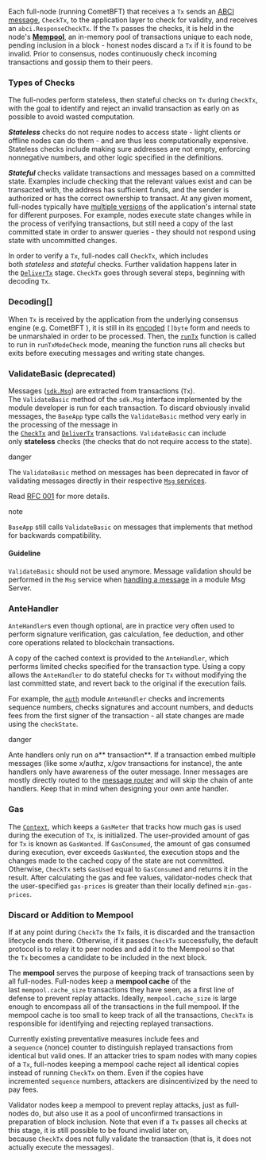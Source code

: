 Each full-node (running CometBFT) that receives a `Tx` sends an [ABCI message](https://docs.cometbft.com/v0.37/spec/p2p/messages/), `CheckTx`, to the application layer to check for validity, and receives an `abci.ResponseCheckTx`. If the `Tx` passes the checks, it is held in the node's [**Mempool**](https://docs.cometbft.com/v0.37/spec/p2p/messages/mempool/), an in-memory pool of transactions unique to each node, pending inclusion in a block - honest nodes discard a `Tx` if it is found to be invalid. Prior to consensus, nodes continuously check incoming transactions and gossip them to their peers.

### Types of Checks[​](https://docs.cosmos.network/v0.50/learn/beginner/tx-lifecycle#types-of-checks "Direct link to Types of Checks")

The full-nodes perform stateless, then stateful checks on `Tx` during `CheckTx`, with the goal to identify and reject an invalid transaction as early on as possible to avoid wasted computation.

***Stateless*** checks do not require nodes to access state - light clients or offline nodes can do them - and are thus less computationally expensive. Stateless checks include making sure addresses are not empty, enforcing nonnegative numbers, and other logic specified in the definitions.

***Stateful*** checks validate transactions and messages based on a committed state. Examples include checking that the relevant values exist and can be transacted with, the address has sufficient funds, and the sender is authorized or has the correct ownership to transact. At any given moment, full-nodes typically have [multiple versions](https://docs.cosmos.network/v0.50/learn/advanced/baseapp#state-updates) of the application's internal state for different purposes. For example, nodes execute state changes while in the process of verifying transactions, but still need a copy of the last committed state in order to answer queries - they should not respond using state with uncommitted changes.

In order to verify a `Tx`, full-nodes call `CheckTx`, which includes both *stateless* and *stateful* checks. Further validation happens later in the [`DeliverTx`](https://docs.cosmos.network/v0.50/learn/beginner/tx-lifecycle#delivertx) stage. `CheckTx` goes through several steps, beginning with decoding `Tx`.

### Decoding[​]

When `Tx` is received by the application from the underlying consensus engine (e.g. CometBFT ), it is still in its [encoded](https://docs.cosmos.network/v0.50/learn/advanced/encoding) `[]byte` form and needs to be unmarshaled in order to be processed. Then, the [`runTx`](https://docs.cosmos.network/v0.50/learn/advanced/baseapp#runtx-antehandler-runmsgs-posthandler) function is called to run in `runTxModeCheck` mode, meaning the function runs all checks but exits before executing messages and writing state changes.

### ValidateBasic (deprecated)

Messages ([`sdk.Msg`](https://docs.cosmos.network/v0.50/learn/advanced/transactions#messages)) are extracted from transactions (`Tx`). The `ValidateBasic` method of the `sdk.Msg` interface implemented by the module developer is run for each transaction. To discard obviously invalid messages, the `BaseApp` type calls the `ValidateBasic` method very early in the processing of the message in the [`CheckTx`](https://docs.cosmos.network/v0.50/learn/advanced/baseapp#checktx) and [`DeliverTx`](https://docs.cosmos.network/v0.50/learn/advanced/baseapp#delivertx) transactions. `ValidateBasic` can include only **stateless** checks (the checks that do not require access to the state).

danger

The `ValidateBasic` method on messages has been deprecated in favor of validating messages directly in their respective [`Msg` services](https://docs.cosmos.network/v0.50/build/building-modules/msg-services#Validation).

Read [RFC 001](https://docs.cosmos.network/main/rfc/rfc-001-tx-validation) for more details.

note

`BaseApp` still calls `ValidateBasic` on messages that implements that method for backwards compatibility.

#### Guideline

`ValidateBasic` should not be used anymore. Message validation should be performed in the `Msg` service when [handling a message](https://docs.cosmos.network/v0.50/build/building-modules/msg-services#Validation) in a module Msg Server.

### AnteHandler

`AnteHandler`s even though optional, are in practice very often used to perform signature verification, gas calculation, fee deduction, and other core operations related to blockchain transactions.

A copy of the cached context is provided to the `AnteHandler`, which performs limited checks specified for the transaction type. Using a copy allows the `AnteHandler` to do stateful checks for `Tx` without modifying the last committed state, and revert back to the original if the execution fails.

For example, the [`auth`](https://github.com/cosmos/cosmos-sdk/tree/main/x/auth/spec) module `AnteHandler` checks and increments sequence numbers, checks signatures and account numbers, and deducts fees from the first signer of the transaction - all state changes are made using the `checkState`.

danger

Ante handlers only run on a** transaction**. If a transaction embed multiple messages (like some x/authz, x/gov transactions for instance), the ante handlers only have awareness of the outer message. Inner messages are mostly directly routed to the [message router](https://docs.cosmos.network/main/learn/advanced/baseapp#msg-service-router) and will skip the chain of ante handlers. Keep that in mind when designing your own ante handler.

### Gas[​](https://docs.cosmos.network/v0.50/learn/beginner/tx-lifecycle#gas "Direct link to Gas")

The [`Context`](https://docs.cosmos.network/v0.50/learn/advanced/context), which keeps a `GasMeter` that tracks how much gas is used during the execution of `Tx`, is initialized. The user-provided amount of gas for `Tx` is known as `GasWanted`. If `GasConsumed`, the amount of gas consumed during execution, ever exceeds `GasWanted`, the execution stops and the changes made to the cached copy of the state are not committed. Otherwise, `CheckTx` sets `GasUsed` equal to `GasConsumed` and returns it in the result. After calculating the gas and fee values, validator-nodes check that the user-specified `gas-prices` is greater than their locally defined `min-gas-prices`.

### Discard or Addition to Mempool[​](https://docs.cosmos.network/v0.50/learn/beginner/tx-lifecycle#discard-or-addition-to-mempool "Direct link to Discard or Addition to Mempool")

If at any point during `CheckTx` the `Tx` fails, it is discarded and the transaction lifecycle ends there. Otherwise, if it passes `CheckTx` successfully, the default protocol is to relay it to peer nodes and add it to the Mempool so that the `Tx` becomes a candidate to be included in the next block.

The **mempool** serves the purpose of keeping track of transactions seen by all full-nodes. Full-nodes keep a **mempool cache** of the last `mempool.cache_size` transactions they have seen, as a first line of defense to prevent replay attacks. Ideally, `mempool.cache_size` is large enough to encompass all of the transactions in the full mempool. If the mempool cache is too small to keep track of all the transactions, `CheckTx` is responsible for identifying and rejecting replayed transactions.

Currently existing preventative measures include fees and a `sequence` (nonce) counter to distinguish replayed transactions from identical but valid ones. If an attacker tries to spam nodes with many copies of a `Tx`, full-nodes keeping a mempool cache reject all identical copies instead of running `CheckTx` on them. Even if the copies have incremented `sequence` numbers, attackers are disincentivized by the need to pay fees.

Validator nodes keep a mempool to prevent replay attacks, just as full-nodes do, but also use it as a pool of unconfirmed transactions in preparation of block inclusion. Note that even if a `Tx` passes all checks at this stage, it is still possible to be found invalid later on, because `CheckTx` does not fully validate the transaction (that is, it does not actually execute the messages).